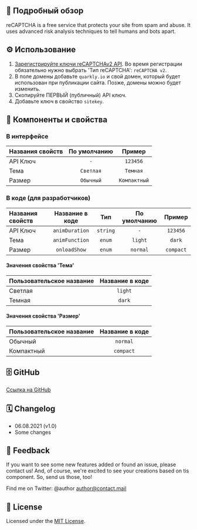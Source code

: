 ## 📖 Подробный обзор

reCAPTCHA is a free service that protects your site from spam and abuse. It uses advanced risk analysis techniques to tell humans and bots apart.

## ⚙️ Использование

1. [Зарегистрируйте ключи reCAPTCHAv2 API](https://www.google.com/recaptcha/admin/create). Во время регистрации обязательно нужно выбрать 'Тип reCAPTCHA': `reCAPTCHA v2`.
2. В поле домены добавьте `quarkly.io` и свой домен, который будет использован при публикации сайта. Позже, домены можно будет изменить.
3. Скопируйте ПЕРВЫЙ (публичный) API ключ.
4. Добавьте ключ в свойство `sitekey`.

## 🧩 Компоненты и свойства

### В интерфейсе

| Названия свойств | По умолчанию |    Пример    |
| :--------------- | :----------: | :----------: |
| API Ключ         |     `-`      |   `123456`   |
| Тема             |  `Светлая`   |   `Темная`   |
| Размер           |  `Обычный`   | `Компактный` |

### В коде (для разработчиков)

| Названия свойств | Название в коде |   Тип    | По умолчанию |  Пример   |
| :--------------- | :-------------: | :------: | :----------: | :-------: |
| API Ключ         | `animDuration`  | `string` |     `-`      | `123456`  |
| Тема             | `animFunction`  |  `enum`  |   `light`    |  `dark`   |
| Размер           |  `onloadShow`   |  `enum`  |   `normal`   | `compact` |

#### Значения свойства 'Тема'

| Пользовательское название | Название в коде |
| :------------------------ | :-------------: |
| Светлая                   |     `light`     |
| Темная                    |     `dark`      |

#### Значения свойства 'Размер'

| Пользовательское название | Название в коде |
| :------------------------ | :-------------: |
| Обычный                   |    `normal`     |
| Компактный                |    `compact`    |

## 🗄 GitHub

[Ссылка на GitHub](https://github.com/quarkly/community-kit/tree/master/src/ReCaptcha)

## 🗓 Changelog

-   06.08.2021 (v1.0)
-   Some changes

## 📮 Feedback

If you want to see some new features added or found an issue, please contact us! And, of course, we're excited to see your creations based on tis component. So, send us those, too!

Find me on Twitter: @author
[author@contact.mail](mailto:author@contact.mail)

## 📝 License

Licensed under the [MIT License](./LICENSE).
